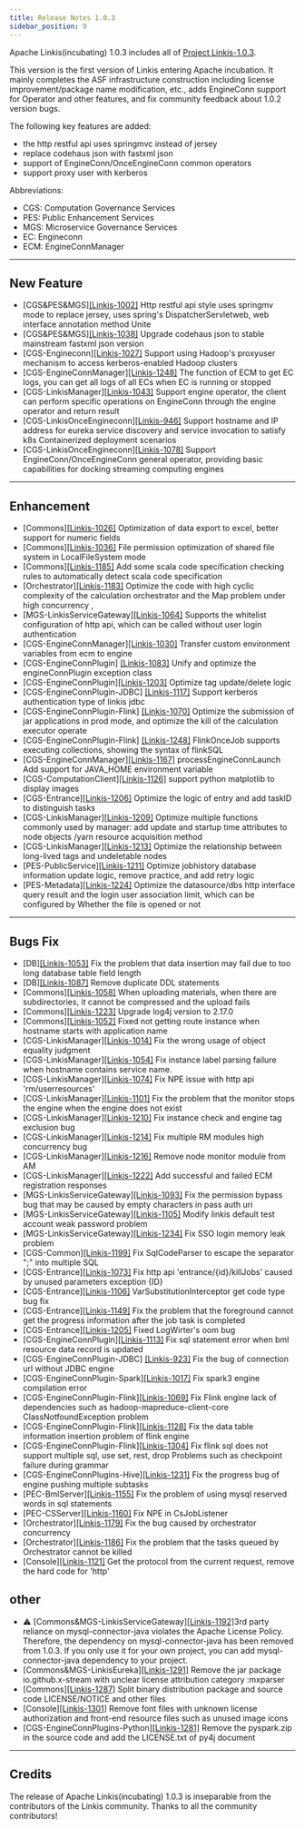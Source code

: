 ```yaml
---
title: Release Notes 1.0.3
sidebar_position: 9
--- 
```


Apache Linkis(incubating) 1.0.3 includes all of [Project Linkis-1.0.3](https://github.com/apache/incubator-linkis/projects/13).

This version is the first version of Linkis entering Apache incubation. It mainly completes the ASF infrastructure construction including license improvement/package name modification, etc., adds EngineConn support for Operator and other features, and fix community feedback about 1.0.2 version bugs.

The following key features are added: 
* the http restful api uses springmvc instead of jersey
* replace codehaus json with fastxml json
* support of EngineConn/OnceEngineConn common operators
* support proxy user with kerberos


Abbreviations:
- CGS: Computation Governance Services
- PES: Public Enhancement Services
- MGS: Microservice Governance Services
- EC: Engineconn
- ECM: EngineConnManager
---

## New Feature

* \[CGS&PES&MGS][[Linkis-1002]](https://github.com/apache/incubator-linkis/pull/1002) Http restful api style uses springmv mode to replace jersey, uses spring's DispatcherServletweb, web interface annotation method Unite
* \[CGS&PES&MGS][[Linkis-1038]](https://github.com/apache/incubator-linkis/pull/1038) Upgrade codehaus json to stable mainstream fastxml json version
* \[CGS-Engineconn][[Linkis-1027]](https://github.com/apache/incubator-linkis/pull/1027) Support using Hadoop's proxyuser mechanism to access kerberos-enabled Hadoop clusters
* \[CGS-EngineConnManager][[Linkis-1248]](https://github.com/apache/incubator-linkis/pull/1248) The function of ECM to get EC logs, you can get all logs of all ECs when EC is running or stopped
* \[CGS-LinkisManager][[Linkis-1043]](https://github.com/apache/incubator-linkis/pull/1043) Support engine operator, the client can perform specific operations on EngineConn through the engine operator and return result
* \[CGS-LinkisOnceEngineconn][[Linkis-946]](https://github.com/apache/incubator-linkis/pull/946) Support hostname and IP address for eureka service discovery and service invocation to satisfy k8s Containerized deployment scenarios
* \[CGS-LinkisOnceEngineconn][[Linkis-1078]](https://github.com/apache/incubator-linkis/pull/1078) Support EngineConn/OnceEngineConn general operator, providing basic capabilities for docking streaming computing engines


---

## Enhancement
* \[Commons][[Linkis-1026]](https://github.com/apache/incubator-linkis/pull/1026) Optimization of data export to excel, better support for numeric fields
* \[Commons][[Linkis-1036]](https://github.com/apache/incubator-linkis/pull/1036) File permission optimization of shared file system in LocalFileSystem mode
* \[Commons][[Linkis-1185]](https://github.com/apache/incubator-linkis/pull/1185) Add some scala code specification checking rules to automatically detect scala code specification
* \[Orchestrator][[Linkis-1183]](https://github.com/apache/incubator-linkis/pull/1183) Optimize the code with high cyclic complexity of the calculation orchestrator and the Map problem under high concurrency ,
* \[MGS-LinkisServiceGateway][[Linkis-1064]](https://github.com/apache/incubator-linkis/pull/1064) Supports the whitelist configuration of http api, which can be called without user login authentication
* \[CGS-EngineConnManager][[Linkis-1030]](https://github.com/apache/incubator-linkis/pull/1030) Transfer custom environment variables from ecm to engine
* \[CGS-EngineConnPlugin] [[Linkis-1083]](https://github.com/apache/incubator-linkis/pull/1083) Unify and optimize the engineConnPlugin exception class
* \[CGS-EngineConnPlugin][[Linkis-1203]](https://github.com/apache/incubator-linkis/pull/1203) Optimize tag update/delete logic
* \[CGS-EngineConnPlugin-JDBC] [[Linkis-1117]](https://github.com/apache/incubator-linkis/pull/1117) Support kerberos authentication type of linkis jdbc
* \[CGS-EngineConnPlugin-Flink] [[Linkis-1070]](https://github.com/apache/incubator-linkis/pull/1070) Optimize the submission of jar applications in prod mode, and optimize the kill of the calculation executor operate
* \[CGS-EngineConnPlugin-Flink] [[Linkis-1248]](https://github.com/apache/incubator-linkis/pull/1248) FlinkOnceJob supports executing collections, showing the syntax of flinkSQL
* \[CGS-EngineConnManager][[Linkis-1167]](https://github.com/apache/incubator-linkis/pull/1167) processEngineConnLaunch Add support for JAVA_HOME environment variable
* \[CGS-ComputationClient][[Linkis-1126]](https://github.com/apache/incubator-linkis/pull/1126) support python matplotlib to display images
* \[CGS-Entrance][[Linkis-1206]](https://github.com/apache/incubator-linkis/pull/1206) Optimize the logic of entry and add taskID to distinguish tasks
* \[CGS-LinkisManager][[Linkis-1209]](https://github.com/apache/incubator-linkis/pull/1209) Optimize multiple functions commonly used by manager: add update and startup time attributes to node objects /yarn resource acquisition method
* \[CGS-LinkisManager][[Linkis-1213]](https://github.com/apache/incubator-linkis/pull/1213) Optimize the relationship between long-lived tags and undeletable nodes
* \[PES-PublicService][[Linkis-1211]](https://github.com/apache/incubator-linkis/pull/1211) Optimize jobhistory database information update logic, remove practice, and add retry logic
* \[PES-Metadata][[Linkis-1224]](https://github.com/apache/incubator-linkis/pull/1224) Optimize the datasource/dbs http interface query result and the login user association limit, which can be configured by Whether the file is opened or not

---
## Bugs Fix
* \[DB][[Linkis-1053]](https://github.com/apache/incubator-linkis/pull/1053) Fix the problem that data insertion may fail due to too long database table field length
* \[DB][[Linkis-1087]](https://github.com/apache/incubator-linkis/pull/1087) Remove duplicate DDL statements
* \[Commons][[Linkis-1058]](https://github.com/apache/incubator-linkis/pull/1058) When uploading materials, when there are subdirectories, it cannot be compressed and the upload fails
* \[Commons][[Linkis-1223]](https://github.com/apache/incubator-linkis/pull/1223) Upgrade log4j version to 2.17.0
* \[Commons][[Linkis-1052]](https://github.com/apache/incubator-linkis/pull/1052) Fixed not getting route instance when hostname starts with application name
* \[CGS-LinkisManager][[Linkis-1014]](https://github.com/apache/incubator-linkis/pull/1014) Fix the wrong usage of object equality judgment
* \[CGS-LinkisManager][[Linkis-1054]](https://github.com/apache/incubator-linkis/pull/1054) Fix instance label parsing failure when hostname contains service name.
* \[CGS-LinkisManager][[Linkis-1074]](https://github.com/apache/incubator-linkis/pull/1074) Fix NPE issue with http api 'rm/userresources'
* \[CGS-LinkisManager][[Linkis-1101]](https://github.com/apache/incubator-linkis/pull/1101) Fix the problem that the monitor stops the engine when the engine does not exist
* \[CGS-LinkisManager][[Linkis-1210]](https://github.com/apache/incubator-linkis/pull/1210) Fix instance check and engine tag exclusion bug
* \[CGS-LinkisManager][[Linkis-1214]](https://github.com/apache/incubator-linkis/pull/1214) Fix multiple RM modules high concurrency bug
* \[CGS-LinkisManager][[Linkis-1216]](https://github.com/apache/incubator-linkis/pull/1216) Remove node monitor module from AM
* \[CGS-LinkisManager][[Linkis-1222]](https://github.com/apache/incubator-linkis/pull/1222) Add successful and failed ECM registration responses
* \[MGS-LinkisServiceGateway][[Linkis-1093]](https://github.com/apache/incubator-linkis/pull/1093) Fix the permission bypass bug that may be caused by empty characters in pass auth uri
* \[MGS-LinkisServiceGateway][[Linkis-1105]](https://github.com/apache/incubator-linkis/pull/1105) Modify linkis default test account weak password problem
* \[MGS-LinkisServiceGateway][[Linkis-1234]](https://github.com/apache/incubator-linkis/pull/1234) Fix SSO login memory leak problem
* \[CGS-Common][[Linkis-1199]](https://github.com/apache/incubator-linkis/pull/1199) Fix SqlCodeParser to escape the separator ";" into multiple SQL
* \[CGS-Entrance][[Linkis-1073]](https://github.com/apache/incubator-linkis/pull/1073) Fix http api 'entrance/{id}/killJobs' caused by unused parameters exception {ID}
* \[CGS-Entrance][[Linkis-1106]](https://github.com/apache/incubator-linkis/pull/1106) VarSubstitutionInterceptor get code type bug fix
* \[CGS-Entrance][[Linkis-1149]](https://github.com/apache/incubator-linkis/pull/1149) Fix the problem that the foreground cannot get the progress information after the job task is completed
* \[CGS-Entrance][[Linkis-1205]](https://github.com/apache/incubator-linkis/pull/1205) Fixed LogWirter's oom bug
* \[CGS-EngineConnPlugin][[Linkis-1113]](https://github.com/apache/incubator-linkis/pull/1113) Fix sql statement error when bml resource data record is updated
* \[CGS-EngineConnPlugin-JDBC] [[Linkis-923]](https://github.com/apache/incubator-linkis/pull/923) Fix the bug of connection url without JDBC engine
* \[CGS-EngineConnPlugin-Spark][[Linkis-1017]](https://github.com/apache/incubator-linkis/pull/1017) Fix spark3 engine compilation error
* \[CGS-EngineConnPlugin-Flink][[Linkis-1069]](https://github.com/apache/incubator-linkis/pull/1069) Fix Flink engine lack of dependencies such as hadoop-mapreduce-client-core ClassNotfoundException problem
* \[CGS-EngineConnPlugin-Flink][[Linkis-1128]](https://github.com/apache/incubator-linkis/pull/1129) Fix the data table information insertion problem of flink engine
* \[CGS-EngineConnPlugin-Flink][[Linkis-1304]](https://github.com/apache/incubator-linkis/pull/1304) Fix flink sql does not support multiple sql, use set, rest, drop Problems such as checkpoint failure during grammar
* \[CGS-EngineConnPlugins-Hive][[Linkis-1231]](https://github.com/apache/incubator-linkis/pull/1231) Fix the progress bug of engine pushing multiple subtasks
* \[PEC-BmlServer][[Linkis-1155]](https://github.com/apache/incubator-linkis/pull/1155) Fix the problem of using mysql reserved words in sql statements
* \[PEC-CSServer][[Linkis-1160]](https://github.com/apache/incubator-linkis/pull/1160) Fix NPE in CsJobListener
* \[Orchestrator][[Linkis-1179]](https://github.com/apache/incubator-linkis/pull/1179) Fix the bug caused by orchestrator concurrency
* \[Orchestrator][[Linkis-1186]](https://github.com/apache/incubator-linkis/pull/1186) Fix the problem that the tasks queued by Orchestrator cannot be killed
* \[Console][[Linkis-1121]](https://github.com/apache/incubator-linkis/pull/1121) Get the protocol from the current request, remove the hard code for 'http'

## other
*  ⚠ \[Commons&MGS-LinkisServiceGateway][[Linkis-1192]](https://github.com/apache/incubator-linkis/pull/1092)3rd party reliance on mysql-connector-java violates the Apache License Policy. Therefore, the dependency on mysql-connector-java has been removed from 1.0.3. If you only use it for your own project, you can add mysql-connector-java dependency to your project.
* \[Commons&MGS-LinkisEureka][[Linkis-1291]](https://github.com/apache/incubator-linkis/pull/1291) Remove the jar package io.github.x-stream with unclear license attribution category :mxparser
* \[Commons][[Linkis-1287]](https://github.com/apache/incubator-linkis/pull/1287) Split binary distribution package and source code LICENSE/NOTICE and other files
* \[Console][[Linkis-1301]](https://github.com/apache/incubator-linkis/pull/1301) Remove font files with unknown license authorization and front-end resource files such as unused image icons
* \[CGS-EngineConnPlugins-Python][[Linkis-1281]](https://github.com/apache/incubator-linkis/pull/1281) Remove the pyspark.zip in the source code and add the LICENSE.txt of py4j document

---------

## Credits 

The release of Apache Linkis(incubating) 1.0.3 is inseparable from the contributors of the Linkis community. Thanks to all the community contributors! 